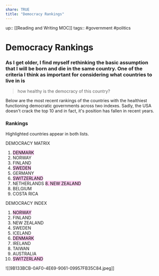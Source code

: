 ```yaml
---
share: TRUE
title: "Democracy Rankings"
---
```


up:: [[Reading and Writing MOC]]
tags:: #government #politics


# Democracy Rankings 

### As I get older, I find myself rethinking the basic assumption that I will be born and die in the same country.  One of the criteria I think as important for considering what countries to live in is

> how healthy is the democracy of this country?

Below are the most recent rankings of the countries with the healthiest functioning democratic governments across two indexes.  Sadly, the USA doesn't crack the top 10 and in fact, it's position has fallen in recent years.


### Rankings
Highlighted countries appear in both lists.

DEMOCRACY MATRIX
1. <mark style="background: #FFB8EBA6;">DENMARK
2. NORWAY
3. FINLAND</mark>
4. <mark style="background: #FFB8EBA6;">SWEDEN</mark>
5. GERMANY
6. <mark style="background: #FFB8EBA6;">SWITZERLAND</mark>
7. NETHERLANDS
<mark style="background: #FFB8EBA6;">8. NEW ZEALAND</mark>
9. BELGIUM
10. COSTA RICA

DEMOCRACY INDEX
1. <mark style="background: #FFB8EBA6;">NORWAY
2. FINLAND
3. NEW ZEALAND
4. SWEDEN</mark>
5. ICELAND
6. <mark style="background: #FFB8EBA6;">DENMARK</mark>
7. IRELAND
8. TAIWAN
9. AUSTRALIA
10. <mark style="background: #FFB8EBA6;">SWITZERLAND</mark>




![[9B133BCB-0AF0-4E69-9061-09957FB35C84.jpeg]]




